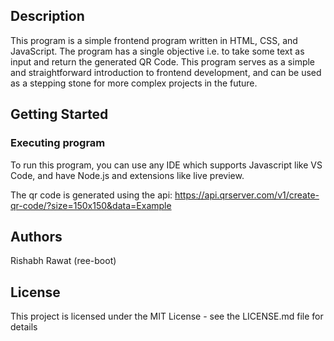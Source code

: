## Description

This program is a simple frontend program written in HTML, CSS, and JavaScript. The program has a single objective i.e. to take some text as input and return the generated QR Code. This program serves as a simple and straightforward introduction to frontend development, and can be used as a stepping stone for more complex projects in the future.

## Getting Started

### Executing program

To run this program, you can use any IDE which supports Javascript like VS Code, and have Node.js and extensions like live preview.

The qr code is generated using the api: https://api.qrserver.com/v1/create-qr-code/?size=150x150&data=Example

## Authors

Rishabh Rawat (ree-boot)

## License

This project is licensed under the MIT License - see the LICENSE.md file for details
